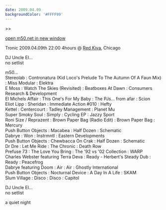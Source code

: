 ```yaml
---
date: 2009.04.09
backgroundColor: '#FFFF99'
---
```


\>>

[open m50.net in new window  
](http://m50.net/)

Tronic 2009.04.09th 22:00 4hours @ [Red Kiva](http://www.redkiva.com/), Chicago  

DJ Uncle El...  
no setlist  

m50...  
Stereolab : Contronatura (Kid Loco's Prelude To The Autumn Of A Faun Mix) : Miss Modular : Elektra  
E Moss : Watch The Skies (Revisited) : Beatboxes At Dawn : Consumers Research & Development  
El Michels Affair : This One's For My Baby : The PJs... from afar : Scion  
Eliot Lipp : Sheridan : Immediate Action #010 : Hefty  
Kettel : Centercourt : Tadley Management : Planet Mu  
Super Smoky Soul : Simply : Cycling EP : Jazzy Sport  
Roni Size / Reprazent : Brown Paper Bag (Radio Edit) : Brown Paper Bag : Mercury  
Push Button Objects : Macabea : Half Dozen : Schematic  
Dabrye : Won : Instrmntl : Eastern Developments  
Push Button Objects : Chewbacca On Crak : Half Dozen : Schematic  
Dr Dre : Let Me Ride : The Chronic : Death Row  
Prefuse 73 : The Love You Bring : The '92 vs '02 Collection : WARP  
Charles Webster featuring Terra Deva : Ready - Herbert's Steady Dub : Ready : Peacefrog  
Dabrye featuring Doom : Air : Air : Ghostly International  
Push Button Objects : Nocturnal Device : A Day In A Life : SKAM  
Slum Village : Disco : Disco : Capitol  

DJ Uncle El...  
no setlist  

a quiet night